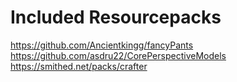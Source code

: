 # Included Resourcepacks
https://github.com/Ancientkingg/fancyPants  
https://github.com/asdru22/CorePerspectiveModels  
https://smithed.net/packs/crafter
